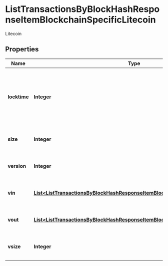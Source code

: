 

# ListTransactionsByBlockHashResponseItemBlockchainSpecificLitecoin

Litecoin

## Properties

Name | Type | Description | Notes
------------ | ------------- | ------------- | -------------
**locktime** | **Integer** | Represents the time at which a particular transaction can be added to the blockchain. | 
**size** | **Integer** | Represents the total size of this transaction. | 
**version** | **Integer** | Represents transaction version number. | 
**vin** | [**List&lt;ListTransactionsByBlockHashResponseItemBlockchainSpecificLitecoinVin&gt;**](ListTransactionsByBlockHashResponseItemBlockchainSpecificLitecoinVin.md) | Represents the transaction inputs. | 
**vout** | [**List&lt;ListTransactionsByBlockHashResponseItemBlockchainSpecificLitecoinVout&gt;**](ListTransactionsByBlockHashResponseItemBlockchainSpecificLitecoinVout.md) | Represents the transaction outputs. | 
**vsize** | **Integer** | Represents the virtual size of this transaction. | 



